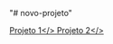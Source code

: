 "# novo-projeto" 

<a href="https://gabrieel-marques-do-nascimento.github.io/novo-projeto/">Projeto 1</>
<a href="https://gabrieel-marques-do-nascimento.github.io/novo-projeto/desig/Jornal impresso.html">Projeto 2</>


